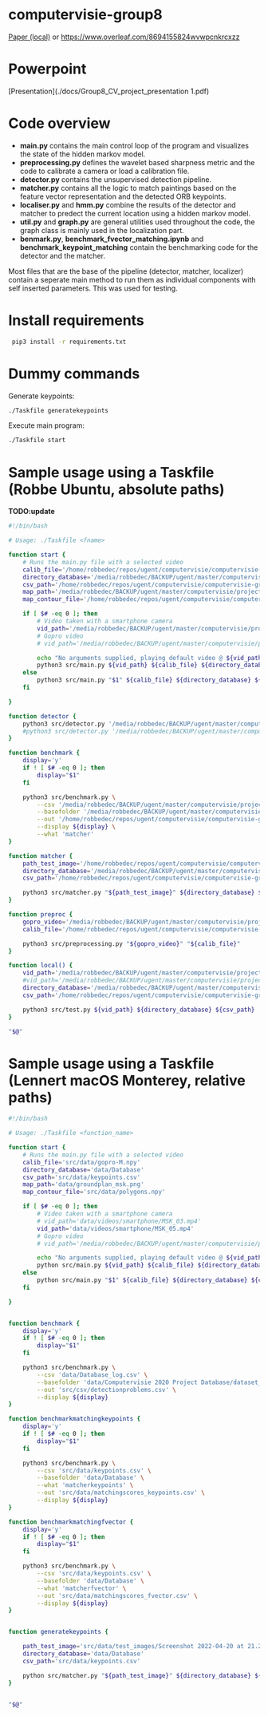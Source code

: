 # computervisie-group8

[Paper (local)](./paper/Computervisie_paper.pdf) or https://www.overleaf.com/8694155824wvwpcnkrcxzz

# Powerpoint

[Presentation](./docs/Group8_CV_project_presentation 1.pdf)

# Code overview

- **main.py** contains the main control loop of the program and visualizes the state of the hidden markov model.
- **preprocessing.py** defines the wavelet based sharpness metric and the code to calibrate a camera or load a calibration file.
- **detector.py** contains the unsupervised detection pipeline.
- **matcher.py** contains all the logic to match paintings based on the feature vector representation and the detected ORB keypoints.
- **localiser.py** and **hmm.py** combine the results of the detector and matcher to predect the current location using a hidden markov model.
- **util.py** and **graph.py** are general utilities used throughout the code, the graph class is mainly used in the localization part.
- **benmark.py**, **benchmark_fvector_matching.ipynb** and **benchmark_keypoint_matching** contain the benchmarking code for the detector and the matcher.

Most files that are the base of the pipeline (detector, matcher, localizer) contain a seperate main method to run them as individual components with self inserted parameters. This was used for testing.


# Install requirements

```bash
 pip3 install -r requirements.txt
```

# Dummy commands

Generate keypoints:

```bash
./Taskfile generatekeypoints  
```

Execute main program:

```bash
./Taskfile start  
```


# Sample usage using a Taskfile (Robbe Ubuntu, absolute paths)
**TODO:update**
```bash
#!/bin/bash

# Usage: ./Taskfile <fname>

function start {
    # Runs the main.py file with a selected video
    calib_file='/home/robbedec/repos/ugent/computervisie/computervisie-group8/src/data/gopro-M.npy'
    directory_database='/media/robbedec/BACKUP/ugent/master/computervisie/project/data/Database_paintings/Database'
    csv_path='/home/robbedec/repos/ugent/computervisie/computervisie-group8/src/data/keypoints.csv'
    map_path='/media/robbedec/BACKUP/ugent/master/computervisie/project/data/groundplan_msk.PNG'
    map_contour_file='/home/robbedec/repos/ugent/computervisie/computervisie-group8/src/data/polygons.npy'

    if [ $# -eq 0 ]; then
        # Video taken with a smartphone camera
        vid_path='/media/robbedec/BACKUP/ugent/master/computervisie/project/data/videos/smartphone/MSK_03.mp4'
        # Gopro video
        # vid_path='/media/robbedec/BACKUP/ugent/master/computervisie/project/data/videos/gopro/MSK_15.mp4'

        echo "No arguments supplied, playing default video @ ${vid_path}"
        python3 src/main.py ${vid_path} ${calib_file} ${directory_database} ${csv_path} ${map_path} ${map_contour_file}
    else
        python3 src/main.py "$1" ${calib_file} ${directory_database} ${csv_path} ${map_path} ${map_contour_file}
    fi

}

function detector {
    python3 src/detector.py '/media/robbedec/BACKUP/ugent/master/computervisie/project/data/Computervisie 2020 Project Database/test_pictures_msk/20190217_102511.jpg'
    #python3 src/detector.py '/media/robbedec/BACKUP/ugent/master/computervisie/project/data/Computervisie 2020 Project Database/dataset_pictures_msk/Zaal_A/20190323_111327.jpg'
}

function benchmark {
    display='y'
    if ! [ $# -eq 0 ]; then
        display="$1"
    fi

    python3 src/benchmark.py \
        --csv '/media/robbedec/BACKUP/ugent/master/computervisie/project/data/Database_log.csv' \
        --basefolder '/media/robbedec/BACKUP/ugent/master/computervisie/project/data/Computervisie 2020 Project Database/dataset_pictures_msk' \
        --out '/home/robbedec/repos/ugent/computervisie/computervisie-group8/src/data/detectionproblems.csv' \
        --display ${display} \
        --what 'matcher'
}

function matcher {
    path_test_image='/home/robbedec/repos/ugent/computervisie/computervisie-group8/src/data/test_images/Screenshot 2022-04-20 at 21.23.44.png'
    directory_database='/media/robbedec/BACKUP/ugent/master/computervisie/project/data/Database_paintings/Database'
    csv_path='/home/robbedec/repos/ugent/computervisie/computervisie-group8/src/data/keypoints.csv'

    python3 src/matcher.py "${path_test_image}" ${directory_database} ${csv_path}
}

function preproc {
    gopro_video='/media/robbedec/BACKUP/ugent/master/computervisie/project/data/videos/gopro/MSK_15.mp4'
    calib_file='/home/robbedec/repos/ugent/computervisie/computervisie-group8/src/data/gopro-M.npy'

    python3 src/preprocessing.py "${gopro_video}" "${calib_file}"
}

function local() {
    vid_path='/media/robbedec/BACKUP/ugent/master/computervisie/project/data/videos/smartphone/MSK_03.mp4'
    #vid_path='/media/robbedec/BACKUP/ugent/master/computervisie/project/data/videos/smartphone/MSK_08.mp4'
    directory_database='/media/robbedec/BACKUP/ugent/master/computervisie/project/data/Database_paintings/Database'
    csv_path='/home/robbedec/repos/ugent/computervisie/computervisie-group8/src/data/keypoints.csv'

    python3 src/test.py ${vid_path} ${directory_database} ${csv_path}
}

"$@"
```


# Sample usage using a Taskfile (Lennert macOS Monterey, relative paths)

```bash
#!/bin/bash

# Usage: ./Taskfile <function_name>

function start {
    # Runs the main.py file with a selected video
    calib_file='src/data/gopro-M.npy'
    directory_database='data/Database'
    csv_path='src/data/keypoints.csv'
    map_path='data/groundplan_msk.png'
    map_contour_file='src/data/polygons.npy'

    if [ $# -eq 0 ]; then
        # Video taken with a smartphone camera
        # vid_path='data/videos/smartphone/MSK_03.mp4'
        vid_path='data/videos/smartphone/MSK_05.mp4'
        # Gopro video
        # vid_path='/media/robbedec/BACKUP/ugent/master/computervisie/project/data/videos/gopro/MSK_15.mp4'

        echo "No arguments supplied, playing default video @ ${vid_path}"
        python src/main.py ${vid_path} ${calib_file} ${directory_database} ${csv_path} ${map_path} ${map_contour_file}
    else
        python src/main.py "$1" ${calib_file} ${directory_database} ${csv_path} ${map_path} ${map_contour_file}
    fi

}


function benchmark {
    display='y'
    if ! [ $# -eq 0 ]; then
        display="$1"
    fi

    python3 src/benchmark.py \
        --csv 'data/Database_log.csv' \
        --basefolder 'data/Computervisie 2020 Project Database/dataset_pictures_msk' \
        --out 'src/csv/detectionproblems.csv' \
        --display ${display}
}

function benchmarkmatchingkeypoints {
    display='y'
    if ! [ $# -eq 0 ]; then
        display="$1"
    fi

    python3 src/benchmark.py \
        --csv 'src/data/keypoints.csv' \
        --basefolder 'data/Database' \
        --what 'matcherkeypoints' \
        --out 'src/data/matchingscores_keypoints.csv' \
        --display ${display}
}

function benchmarkmatchingfvector {
    display='y'
    if ! [ $# -eq 0 ]; then
        display="$1"
    fi

    python3 src/benchmark.py \
        --csv 'src/data/keypoints.csv' \
        --basefolder 'data/Database' \
        --what 'matcherfvector' \
        --out 'src/data/matchingscores_fvector.csv' \
        --display ${display}
}


function generatekeypoints {

    path_test_image='src/data/test_images/Screenshot 2022-04-20 at 21.23.44.png'
    directory_database='data/Database'
    csv_path='src/data/keypoints.csv'

    python src/matcher.py "${path_test_image}" ${directory_database} ${csv_path}
}


"$@"

```
